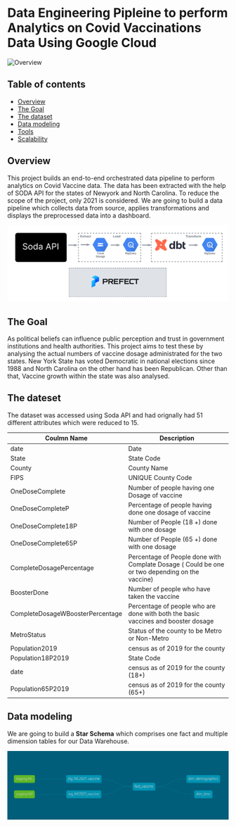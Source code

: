 # Data Engineering Pipleine to perform Analytics on Covid Vaccinations Data Using Google Cloud

![Overview](images/demo_repub.png)



## Table of contents
- [Overview](#overview)
- [The Goal](#the-goal)
- [The dataset](#the-dataset)
- [Data modeling](#data-modeling)
- [Tools](#tools)
- [Scalability](#scalability)



## Overview
This project builds an end-to-end orchestrated data pipeline to perform analytics on Covid Vaccine data. The data has been extracted with the help of SODA API for the states of Newyork and North Carolina. To reduce the scope of the project, only 2021 is considered. We are going to build a data pipeline which collects data from source, applies transformations and displays the preprocessed data into a dashboard.

![Architecture](images/architecture.png)

## The Goal
As political beliefs can influence public perception and trust in government institutions and health authorities. This project aims to test these by analysing the actual numbers of vaccine dosage administrated for the two states. New York State has voted Democratic in national elections since 1988 and North Carolina on the other hand has been Republican. Other than that, Vaccine growth within the state was also analysed.


## The dateset

The dataset was accessed using Soda API and had orignally had 51 different attributes which were reduced to 15. 

| Coulmn Name  | Description |
| ------------- | ------------- |
| date          | Date |
| State  | State Code  |
| County          |  County Name |
| FIPS  | UNIQUE County Code |
| OneDoseComplete          | Number of people having one Dosage of vaccine |
| OneDoseCompleteP  |  Percentage of people having done one dosage of vaccine  |
| OneDoseComplete18P          |  Number of People (18 +) done with one dosage |
| OneDoseComplete65P  | Number of People (65 +) done with one dosage |
| CompleteDosagePercentage          | Percentage of People done with Complate Dosage ( Could be one or two depending on the vaccine) |
| BoosterDone  |  Number of people who have taken the vaccine  |
| CompleteDosageWBoosterPercentage          | Percentage of people who are done with both the basic vaccines and booster dosage |
| MetroStatus  | Status of the county to be Metro or Non-Metro  |
| Population2019          | census as of 2019 for the county |
| Population18P2019  | State Code  |
| date          | census as of 2019 for the county (18+) |
| Population65P2019  | census as of 2019 for the county (65+)  |


## Data modeling

We are going to build a **Star Schema** which comprises one fact and multiple dimension tables for our Data Warehouse.



![transformation](images/dbt_lineage.png)
